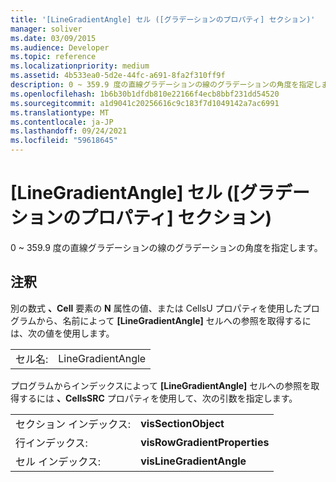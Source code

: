 ```yaml
---
title: '[LineGradientAngle] セル ([グラデーションのプロパティ] セクション)'
manager: soliver
ms.date: 03/09/2015
ms.audience: Developer
ms.topic: reference
ms.localizationpriority: medium
ms.assetid: 4b533ea0-5d2e-44fc-a691-8fa2f310ff9f
description: 0 ~ 359.9 度の直線グラデーションの線のグラデーションの角度を指定します。
ms.openlocfilehash: 1b6b30b1dfdb810e22166f4ecb8bbf231dd54520
ms.sourcegitcommit: a1d9041c20256616c9c183f7d1049142a7ac6991
ms.translationtype: MT
ms.contentlocale: ja-JP
ms.lasthandoff: 09/24/2021
ms.locfileid: "59618645"
---
```

# <a name="linegradientangle-cell-gradient-properties-section"></a>[LineGradientAngle] セル ([グラデーションのプロパティ] セクション)

0 ~ 359.9 度の直線グラデーションの線のグラデーションの角度を指定します。
  
## <a name="remarks"></a>注釈

別の数式 **、Cell** 要素の **N** 属性の値、または CellsU プロパティを使用したプログラムから、名前によって **[LineGradientAngle]** セルへの参照を取得するには、次の値を使用します。  
  
|||
|:-----|:-----|
| セル名:  <br/> | LineGradientAngle  <br/> |
   
プログラムからインデックスによって **[LineGradientAngle]** セルへの参照を取得するには **、CellsSRC** プロパティを使用して、次の引数を指定します。 
  
|||
|:-----|:-----|
| セクション インデックス:  <br/> |**visSectionObject** <br/> |
| 行インデックス:  <br/> |**visRowGradientProperties** <br/> |
| セル インデックス:  <br/> |**visLineGradientAngle** <br/> |
   


